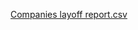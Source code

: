 [Companies layoff report.csv](https://github.com/user-attachments/files/16427271/Companies.layoff.report.csv)
